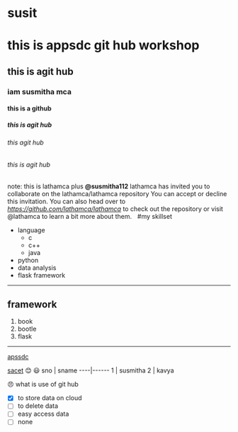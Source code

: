 # susit
# this is appsdc git hub workshop
## this is agit hub
### iam susmitha mca
#### this is a github
##### this is agit hub
###### this agit hub
###### this is agit hub
note: this is
lathamca plus **@susmitha112** lathamca has invited you to collaborate on the lathamca/lathamca repository
You can accept or decline this invitation. You can also head over to _https://github.com/lathamca/lathamca_ to check out the repository or visit @lathamca to learn a bit more about them.
<img src="https://images.pexels.com/photos/736230/pexels-photo-736230.jpeg?auto=compress&cs=tinysrgb&dpr=1&w=500" height="5" width="5">
#my skillset

- language
    - c
    - c++
    - java
- python 
- data analysis
- flask framework
___
## framework
1. book
2. bootle
3. flask
___
[apssdc](http://apssdc.in) 

[sacet](http://sacet.ac.in)
:blush:
:smiley:
sno | sname
----|------
1 | susmitha
2 | kavya

:angry:
what is use of git hub
- [x] to store data on cloud
- [ ] to delete data
- [ ] easy access data
- [ ] none
